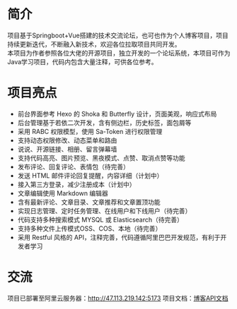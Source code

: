 # 简介
项目基于Springboot+Vue搭建的技术交流论坛，也可也作为个人博客项目，项目持续更新迭代，不断融入新技术，欢迎各位拉取项目共同开发。
<br>本项目为作者参照各位大佬的开源项目，独立开发的一个论坛系统，本项目可作为Java学习项目，代码内包含大量注释，可供各位参考。
# 项目亮点

- 前台界面参考 Hexo 的 Shoka 和 Butterfly 设计，页面美观，响应式布局
- 后台管理基于若依二次开发，含有侧边栏，历史标签，面包屑等
- 采用 RABC 权限模型，使用 Sa-Token 进行权限管理
- 支持动态权限修改、动态菜单和路由
- 说说、开源链接、相册、留言弹幕墙
- 支持代码高亮、图片预览、黑夜模式、点赞、取消点赞等功能
- 发布评论、回复评论、表情包（待完善）
- 发送 HTML 邮件评论回复提醒，内容详细（计划中）
- 接入第三方登录，减少注册成本（计划中）
- 文章编辑使用 Markdown 编辑器
- 含有最新评论、文章目录、文章推荐和文章置顶功能
- 实现日志管理、定时任务管理、在线用户和下线用户（待完善）
- 代码支持多种搜索模式 MYSQL 或 Elasticsearch（待完善） 
- 支持多种文件上传模式OSS、COS、本地（待完善）
- 采用 Restful 风格的 API，注释完善，代码遵循阿里巴巴开发规范，有利于开发者学习

# 交流

项目已部署至阿里云服务器：http://47.113.219.142:5173
项目文档：[博客API文档](http://47.113.219.142:5173/api/doc.html#/home)
